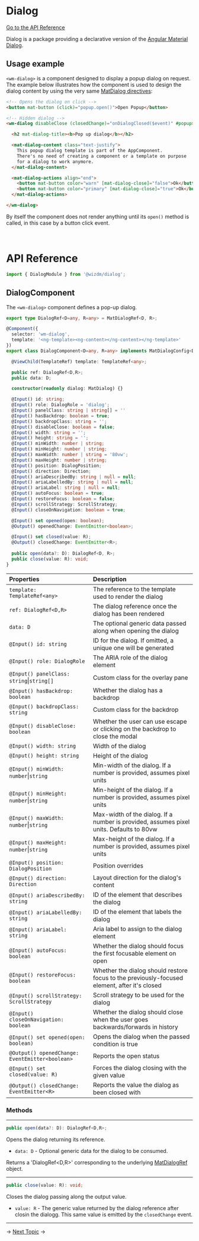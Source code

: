 <!-- toc: reference.json -->

# Dialog 
[Go to the API Reference](docs/dialog#api-reference)

Dialog is a package providing a declarative version of the [Angular Material Dialog](https://material.angular.io/components/dialog/api). 

## Usage example
`<wm-dialog>` is a component designed to display a popup dialog on request. The example below illustrates how the component is used to design the dialog content by using the very same [MatDialog directives](https://material.angular.io/components/dialog/api#directives): 

```html
<!-- Opens the dialog on click -->
<button mat-button (click)="popup.open()">Open Popup</button>

<!-- Hidden dialog -->
<wm-dialog disableClose (closedChange)="onDialogClosed($event)" #popup>

  <h2 mat-dialog-title><b>Pop up dialog</b></h2>

  <mat-dialog-content class="text-justify">
    This popup dialog template is part of the AppComponent.
    There's no need of creating a component or a template on purpose
    for a dialog to work anymore.
  </mat-dialog-content>

  <mat-dialog-actions align="end">
    <button mat-button color="warn" [mat-dialog-close]="false">Ok</button>
    <button mat-button color="primary" [mat-dialog-close]="true">Ok</button>
  </mat-dialog-actions>

</wm-dialog>
```
By itself the component does not render anything until its `open()` method is called, in this case by a button click event. 

&nbsp;  

# API Reference 
```typescript
import { DialogModule } from '@wizdm/dialog';
```
## DialogComponent
The `<wm-dialog>` component defines a pop-up dialog.

```typescript
export type DialogRef<D=any, R=any> = MatDialogRef<D, R>;

@Component({
  selector: 'wm-dialog',
  template: '<ng-template><ng-content></ng-content></ng-template>'
})
export class DialogComponent<D=any, R=any> implements MatDialogConfig<D> {

  @ViewChild(TemplateRef) template: TemplateRef<any>;

  public ref: DialogRef<D,R>;
  public data: D;

  constructor(readonly dialog: MatDialog) {}

  @Input() id: string;
  @Input() role: DialogRole = 'dialog';
  @Input() panelClass: string | string[] = ''
  @Input() hasBackdrop: boolean = true;
  @Input() backdropClass: string = '';
  @Input() disableClose: boolean = false;
  @Input() width: string = '';
  @Input() height: string = '';
  @Input() minWidth: number | string;
  @Input() minHeight: number | string;
  @Input() maxWidth: number | string = '80vw';
  @Input() maxHeight: number | string;
  @Input() position: DialogPosition;
  @Input() direction: Direction;
  @Input() ariaDescribedBy: string | null = null;
  @Input() ariaLabelledBy: string | null = null;
  @Input() ariaLabel: string | null = null;
  @Input() autoFocus: boolean = true;
  @Input() restoreFocus: boolean = false;
  @Input() scrollStrategy: ScrollStrategy;
  @Input() closeOnNavigation: boolean = true;

  @Input() set opened(open: boolean);  
  @Output() openedChange: EventEmitter<boolean>;

  @Input() set closed(value: R);  
  @Output() closedChange: EventEmitter<R>; 
  
  public open(data?: D): DialogRef<D, R>;
  public close(value: R): void;
}
```

|**Properties**|**Description**|
|:--|:--|
|`template: TemplateRef<any>`|The reference to the template used to render the dialog|
|`ref: DialogRef<D,R>`|The dialog reference once the dialog has been rendered|
|`data: D`|The optional generic data passed along when opening the dialog|
|`@Input() id: string`|ID for the dialog. If omitted, a unique one will be generated|
|`@Input() role: DialogRole`|The ARIA role of the dialog element|
|`@Input() panelClass: string`\|`string[]`|Custom class for the overlay pane|
|`@Input() hasBackdrop: boolean`|Whether the dialog has a backdrop|
|`@Input() backdropClass: string`|Custom class for the backdrop|
|`@Input() disableClose: boolean`|Whether the user can use escape or clicking on the backdrop to close the modal|  
|`@Input() width: string`|Width of the dialog|  
|`@Input() height: string`|Height of the dialog|
|`@Input() minWidth: number`\|`string`|Min-width of the dialog. If a number is provided, assumes pixel units|
|`@Input() minHeight: number`\|`string`|Min-height of the dialog. If a number is provided, assumes pixel units|
|`@Input() maxWidth: number`\|`string`|Max-width of the dialog. If a number is provided, assumes pixel units. Defaults to 80vw|
|`@Input() maxHeight: number`\|`string`|Max-height of the dialog. If a number is provided, assumes pixel units|
|`@Input() position: DialogPosition`|Position overrides|
|`@Input() direction: Direction`|Layout direction for the dialog's content|
|`@Input() ariaDescribedBy: string`|ID of the element that describes the dialog|
|`@Input() ariaLabelledBy: string`|ID of the element that labels the dialog|
|`@Input() ariaLabel: string`|Aria label to assign to the dialog element|
|`@Input() autoFocus: boolean`|Whether the dialog should focus the first focusable element on open|
|`@Input() restoreFocus: boolean`|Whether the dialog should restore focus to the previously-focused element, after it's closed|
|`@Input() scrollStrategy: ScrollStrategy`|Scroll strategy to be used for the dialog|
|`@Input() closeOnNavigation: boolean`|Whether the dialog should close when the user goes backwards/forwards in history|
|`@Input() set opened(open: boolean)`|Opens the dialog when the passed condition is true|
|`@Output() openedChange: EventEmitter<boolean>`|Reports the open status|
|`@Input() set closed(value: R)`|Forces the dialog closing with the given value|
|`@Output() closedChange: EventEmitter<R>`|Reports the value the dialog as been closed with| 


### Methods 

---

```typescript
public open(data?: D): DialogRef<D,R>;
```
Opens the dialog returning its reference.
* `data: D` - Optional generic data for the dialog to be consumed.

Returns a 'DialogRef<D,R>' corresponding to the underlying [MatDialogRef](https://material.angular.io/components/dialog/api#MatDialogRef) object. 

---

```typescript
public close(value: R): void;
```
Closes the dialog passing along the output value.
* `value: R` - The generic value returned by the dialog reference after closin the dialogg. This same value is emitted by the `closedChange` event.

---
->
[Next Topic](docs/toc?go=next) 
->

